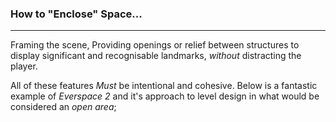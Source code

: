 ### How to "Enclose" Space...
---

Framing the scene, Providing openings or relief between structures to display significant and recognisable landmarks, *without* distracting the player. 

All of these features *Must* be intentional and cohesive. Below is a fantastic example of *Everspace 2* and it's approach to level design in what would be considered an *open area*;

